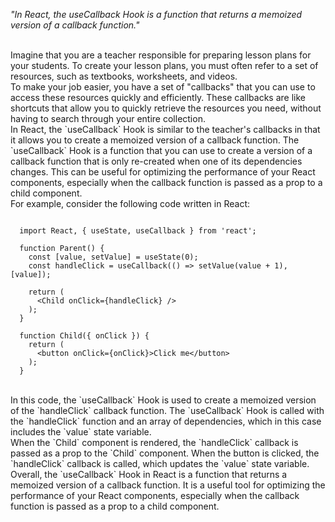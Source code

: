 _"In React, the useCallback Hook is a function that returns a memoized version of a callback function."_

<br/>
Imagine that you are a teacher responsible for preparing lesson plans for your students. To create your lesson plans, you must often refer to a set of resources, such as textbooks, worksheets, and videos.

<br/>
To make your job easier, you have a set of "callbacks" that you can use to access these resources quickly and efficiently. These callbacks are like shortcuts that allow you to quickly retrieve the resources you need, without having to search through your entire collection.

<br/>
In React, the `useCallback` Hook is similar to the teacher's callbacks in that it allows you to create a memoized version of a callback function. The `useCallback` Hook is a function that you can use to create a version of a callback function that is only re-created when one of its dependencies changes. This can be useful for optimizing the performance of your React components, especially when the callback function is passed as a prop to a child component.

<br/>
For example, consider the following code written in React:

```

  import React, { useState, useCallback } from 'react';

  function Parent() {
    const [value, setValue] = useState(0);
    const handleClick = useCallback(() => setValue(value + 1), [value]);

    return (
      <Child onClick={handleClick} />
    );
  }

  function Child({ onClick }) {
    return (
      <button onClick={onClick}>Click me</button>
    );
  }

```

<br/>
In this code, the `useCallback` Hook is used to create a memoized version of the `handleClick` callback function. The `useCallback` Hook is called with the `handleClick` function and an array of dependencies, which in this case includes the `value` state variable.

<br/>
When the `Child` component is rendered, the `handleClick` callback is passed as a prop to the `Child` component. When the button is clicked, the `handleClick` callback is called, which updates the `value` state variable.

<br/>
Overall, the `useCallback` Hook in React is a function that returns a memoized version of a callback function. It is a useful tool for optimizing the performance of your React components, especially when the callback function is passed as a prop to a child component.

